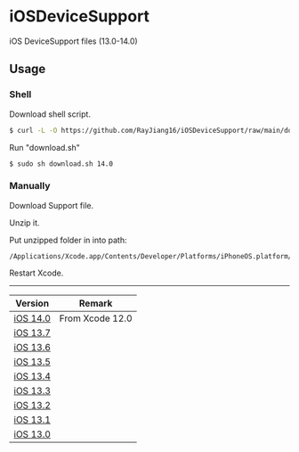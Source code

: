 # iOSDeviceSupport
iOS DeviceSupport files (13.0-14.0)



## Usage

### Shell

Download shell script.

```sh
$ curl -L -O https://github.com/RayJiang16/iOSDeviceSupport/raw/main/download.sh
```

Run "download.sh"

```shell
$ sudo sh download.sh 14.0
```



### Manually

Download Support file.

Unzip it.

Put unzipped folder in into path:

```
/Applications/Xcode.app/Contents/Developer/Platforms/iPhoneOS.platform/DeviceSupport
```

Restart Xcode.

---

| Version | Remark |
| ----- | ----  |
| [iOS 14.0](https://github.com/RayJiang16/iOSDeviceSupport/raw/main/DeviceSupport/iOS14/14.0.zip) | From Xcode 12.0 |
| [iOS 13.7](https://github.com/RayJiang16/iOSDeviceSupport/raw/main/DeviceSupport/iOS13/13.7.zip) |  |
| [iOS 13.6](https://github.com/RayJiang16/iOSDeviceSupport/raw/main/DeviceSupport/iOS13/13.6.zip) |  |
| [iOS 13.5](https://github.com/RayJiang16/iOSDeviceSupport/raw/main/DeviceSupport/iOS13/13.5.zip) |  |
| [iOS 13.4](https://github.com/RayJiang16/iOSDeviceSupport/raw/main/DeviceSupport/iOS13/13.4.zip) |  |
| [iOS 13.3](https://github.com/RayJiang16/iOSDeviceSupport/raw/main/DeviceSupport/iOS13/13.3.zip) |  |
| [iOS 13.2](https://github.com/RayJiang16/iOSDeviceSupport/raw/main/DeviceSupport/iOS13/13.2.zip) |  |
| [iOS 13.1](https://github.com/RayJiang16/iOSDeviceSupport/raw/main/DeviceSupport/iOS13/13.1.zip) |  |
| [iOS 13.0](https://github.com/RayJiang16/iOSDeviceSupport/raw/main/DeviceSupport/iOS13/13.0.zip) |  |
